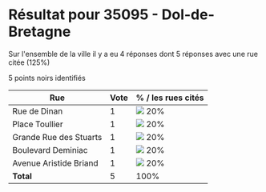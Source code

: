 # Résultat pour 35095 - Dol-de-Bretagne

Sur l'ensemble de la ville il y a eu 4 réponses dont 5 réponses avec une rue citée (125%)

5 points noirs identifiés

| Rue | Vote | % / les rues cités|
|-----|------|-------------------|
| Rue de Dinan | 1 | <img src="../../img/bar_20.gif" />&nbsp;20%|
| Place Toullier | 1 | <img src="../../img/bar_20.gif" />&nbsp;20%|
| Grande Rue des Stuarts | 1 | <img src="../../img/bar_20.gif" />&nbsp;20%|
| Boulevard Deminiac | 1 | <img src="../../img/bar_20.gif" />&nbsp;20%|
| Avenue Aristide Briand | 1 | <img src="../../img/bar_20.gif" />&nbsp;20%|
| **Total** | 5 | 100%|
